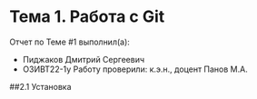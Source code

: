 # Тема 1. Работа с Git
Отчет по Теме #1 выполнил(а):
- Пиджаков Дмитрий Сергеевич
- ОЗИВТ22-1у
Работу проверили:
к.э.н., доцент Панов М.А.

##2.1 Установка

